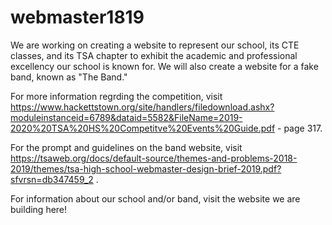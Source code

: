 # webmaster1819
We are working on creating a website to represent our school, its CTE classes, and its TSA chapter to exhibit the academic and professional excellency our school is known for. We will also create a website for a fake band, known as "The Band." 

For more information regrding the competition, visit https://www.hackettstown.org/site/handlers/filedownload.ashx?moduleinstanceid=6789&dataid=5582&FileName=2019-2020%20TSA%20HS%20Competitve%20Events%20Guide.pdf - page 317. 

For the prompt and guidelines on the band website, visit https://tsaweb.org/docs/default-source/themes-and-problems-2018-2019/themes/tsa-high-school-webmaster-design-brief-2019.pdf?sfvrsn=db347459_2 .

For information about our school and/or band, visit the website we are building here!

